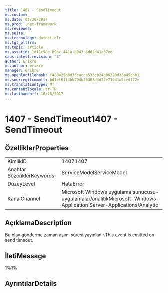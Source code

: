 ```yaml
---
title: 1407 - SendTimeout
ms.custom: 
ms.date: 03/30/2017
ms.prod: .net-framework
ms.reviewer: 
ms.suite: 
ms.technology: dotnet-clr
ms.tgt_pltfrm: 
ms.topic: article
ms.assetid: 1df1c98e-89ac-441a-b943-6dd2d41a37ed
caps.latest.revision: "3"
author: Erikre
ms.author: erikre
manager: erikre
ms.openlocfilehash: f480425d0d35cacce533cb24b06320d35a45dbb1
ms.sourcegitcommit: bd1ef61f4bb794b25383d3d72e71041a5ced172e
ms.translationtype: MT
ms.contentlocale: tr-TR
ms.lasthandoff: 10/18/2017
---
```

# <a name="1407---sendtimeout"></a><span data-ttu-id="c7ce1-102">1407 - SendTimeout</span><span class="sxs-lookup"><span data-stu-id="c7ce1-102">1407 - SendTimeout</span></span>
## <a name="properties"></a><span data-ttu-id="c7ce1-103">Özellikler</span><span class="sxs-lookup"><span data-stu-id="c7ce1-103">Properties</span></span>  
  
|||  
|-|-|  
|<span data-ttu-id="c7ce1-104">Kimlik</span><span class="sxs-lookup"><span data-stu-id="c7ce1-104">ID</span></span>|<span data-ttu-id="c7ce1-105">1407</span><span class="sxs-lookup"><span data-stu-id="c7ce1-105">1407</span></span>|  
|<span data-ttu-id="c7ce1-106">Anahtar Sözcükler</span><span class="sxs-lookup"><span data-stu-id="c7ce1-106">Keywords</span></span>|<span data-ttu-id="c7ce1-107">ServiceModel</span><span class="sxs-lookup"><span data-stu-id="c7ce1-107">ServiceModel</span></span>|  
|<span data-ttu-id="c7ce1-108">Düzey</span><span class="sxs-lookup"><span data-stu-id="c7ce1-108">Level</span></span>|<span data-ttu-id="c7ce1-109">Hata</span><span class="sxs-lookup"><span data-stu-id="c7ce1-109">Error</span></span>|  
|<span data-ttu-id="c7ce1-110">Kanal</span><span class="sxs-lookup"><span data-stu-id="c7ce1-110">Channel</span></span>|<span data-ttu-id="c7ce1-111">Microsoft Windows uygulama sunucusu-uygulamalar/analitik</span><span class="sxs-lookup"><span data-stu-id="c7ce1-111">Microsoft-Windows-Application Server-Applications/Analytic</span></span>|  
  
## <a name="description"></a><span data-ttu-id="c7ce1-112">Açıklama</span><span class="sxs-lookup"><span data-stu-id="c7ce1-112">Description</span></span>  
 <span data-ttu-id="c7ce1-113">Bu olay gönderme zaman aşımı süresi yayınlanır.</span><span class="sxs-lookup"><span data-stu-id="c7ce1-113">This event is emitted on send timeout.</span></span>  
  
## <a name="message"></a><span data-ttu-id="c7ce1-114">İleti</span><span class="sxs-lookup"><span data-stu-id="c7ce1-114">Message</span></span>  
 <span data-ttu-id="c7ce1-115">1%</span><span class="sxs-lookup"><span data-stu-id="c7ce1-115">1%</span></span>  
  
## <a name="details"></a><span data-ttu-id="c7ce1-116">Ayrıntılar</span><span class="sxs-lookup"><span data-stu-id="c7ce1-116">Details</span></span>
